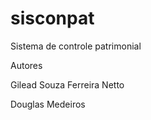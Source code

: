 # sisconpat
Sistema de controle patrimonial

Autores

Gilead Souza Ferreira Netto

Douglas Medeiros
